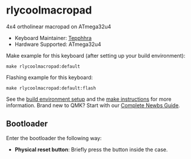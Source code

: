 # rlycoolmacropad

4x4 ortholinear macropad on ATmega32u4

* Keyboard Maintainer: [Tepphhra](https://github.com/Tepphhra)
* Hardware Supported: ATmega32u4

Make example for this keyboard (after setting up your build environment):

    make rlycoolmacropad:default

Flashing example for this keyboard:

    make rlycoolmacropad:default:flash

See the [build environment setup](https://docs.qmk.fm/#/getting_started_build_tools) and the [make instructions](https://docs.qmk.fm/#/getting_started_make_guide) for more information. Brand new to QMK? Start with our [Complete Newbs Guide](https://docs.qmk.fm/#/newbs).

## Bootloader

Enter the bootloader the following way:

* **Physical reset button**: Briefly press the button inside the case.
